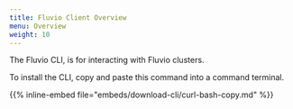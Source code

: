 ```yaml
---
title: Fluvio Client Overview
menu: Overview
weight: 10
---
```


The Fluvio CLI, is for interacting with Fluvio clusters.

To install the CLI, copy and paste this command into a command terminal.

{{% inline-embed file="embeds/download-cli/curl-bash-copy.md" %}}
